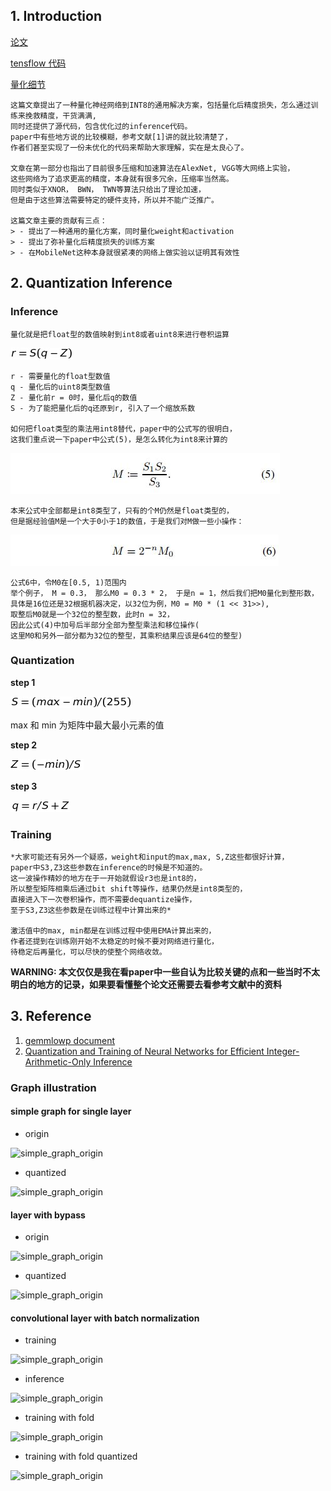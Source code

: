 
## 1. Introduction  
[论文](https://arxiv.org/pdf/1712.05877.pdf)

[tensflow 代码](https://github.com/tensorflow/tensorflow/tree/master/tensorflow/contrib/quantize)

[量化细节](https://github.com/google/gemmlowp/blob/master/doc/quantization.md)

    这篇文章提出了一种量化神经网络到INT8的通用解决方案，包括量化后精度损失，怎么通过训练来挽救精度，干货满满,  
    同时还提供了源代码，包含优化过的inference代码。    
    paper中有些地方说的比较模糊，参考文献[1]讲的就比较清楚了，  
    作者们甚至实现了一份未优化的代码来帮助大家理解，实在是太良心了。    

    文章在第一部分也指出了目前很多压缩和加速算法在AlexNet, VGG等大网络上实验，  
    这些网络为了追求更高的精度，本身就有很多冗余，压缩率当然高。    
    同时类似于XNOR， BWN， TWN等算法只给出了理论加速，
    但是由于这些算法需要特定的硬件支持，所以并不能广泛推广。    

    这篇文章主要的贡献有三点：    
    > - 提出了一种通用的量化方案，同时量化weight和activation  
    > - 提出了弥补量化后精度损失的训练方案  
    > - 在MobileNet这种本身就很紧凑的网络上做实验以证明其有效性  

## 2. Quantization Inference  

### Inference  
    量化就是把float型的数值映射到int8或者uint8来进行卷积运算  

![formula1](https://github.com/Ewenwan/camel007.github.io/blob/master/img/2018-06-10/formula1.jpg)

    r - 需要量化的float型数值  
    q - 量化后的uint8类型数值  
    Z - 量化前r = 0时，量化后q的数值  
    S - 为了能把量化后的q还原到r, 引入了一个缩放系数  

    如何把float类型的乘法用int8替代，paper中的公式写的很明白，  
    这我们重点说一下paper中公式(5)，是怎么转化为int8来计算的    
![formula5](https://github.com/Ewenwan/camel007.github.io/blob/master/img/2018-06-10/formula5.jpg)  

    本来公式中全部都是int8类型了，只有的个M仍然是float类型的，  
    但是据经验值M是一个大于0小于1的数值，于是我们对M做一些小操作：    
![formula6](https://github.com/Ewenwan/camel007.github.io/blob/master/img/2018-06-10/formula6.jpg)  

    公式6中，令M0在[0.5, 1)范围内  
    举个例子， M = 0.3， 那么M0 = 0.3 * 2， 于是n = 1，然后我们把M0量化到整形数，  
    具体是16位还是32根据机器决定，以32位为例，M0 = M0 * (1 << 31>>),  
    取整后M0就是一个32位的整型数，此时n = 32，  
    因此公式(4)中加号后半部分全部为整型乘法和移位操作(   
    这里M0和另外一部分都为32位的整型，其乘积结果应该是64位的整型)  

### Quantization  

**step 1**  

![formula7](https://github.com/Ewenwan/camel007.github.io/blob/master/img/2018-06-10/formula7.jpg) 

max 和 min 为矩阵中最大最小元素的值  

**step 2**  

![formula8](https://github.com/Ewenwan/camel007.github.io/blob/master/img/2018-06-10/formula8.jpg)  

**step 3**  

![formula9](https://github.com/Ewenwan/camel007.github.io/blob/master/img/2018-06-10/formula9.jpg)  

### Training

    *大家可能还有另外一个疑惑，weight和input的max,max, S,Z这些都很好计算，  
    paper中S3,Z3这些参数在inference的时候是不知道的。  
    这一波操作精妙的地方在于一开始就假设r3也是int8的，  
    所以整型矩阵相乘后通过bit shift等操作，结果仍然是int8类型的，  
    直接进入下一次卷积操作，而不需要dequantize操作，  
    至于S3,Z3这些参数是在训练过程中计算出来的*

    激活值中的max, min都是在训练过程中使用EMA计算出来的，  
    作者还提到在训练刚开始不太稳定的时候不要对网络进行量化，  
    待稳定后再量化，可以尽快的使整个网络收敛。  

**WARNING: 本文仅仅是我在看paper中一些自认为比较关键的点和一些当时不太明白的地方的记录，如果要看懂整个论文还需要去看参考文献中的资料**


## 3. Reference  
1. [gemmlowp document](https://github.com/google/gemmlowp/tree/master/doc)  
2. [Quantization and Training of Neural Networks for Efficient
Integer-Arithmetic-Only Inference](https://arxiv.org/pdf/1712.05877.pdf)

### Graph illustration

#### simple graph for single layer

- origin

![simple_graph_origin](https://github.com/Ewenwan/iceory.gitbook.io/tree/master/Network%20Quantization/fig/integer_arithmetic_only/simple_origin.png)

- quantized

![simple_graph_origin](https://github.com/Ewenwan/iceory.gitbook.io/tree/master/Network%20Quantization/fig/integer_arithmetic_only/simple_quantize.png)

#### layer with bypass

- origin

![simple_graph_origin](https://github.com/Ewenwan/iceory.gitbook.io/tree/master/Network%20Quantization/fig/integer_arithmetic_only/bypass_origin.png)

- quantized

![simple_graph_origin](https://github.com/Ewenwan/iceory.gitbook.io/tree/master/Network%20Quantization/fig/integer_arithmetic_only/bypass_quantize.png)

#### convolutional layer with batch normalization

- training

![simple_graph_origin](https://github.com/Ewenwan/iceory.gitbook.io/tree/master/Network%20Quantization/fig/integer_arithmetic_only/conv_bn_training.png)

- inference

![simple_graph_origin](https://github.com/Ewenwan/iceory.gitbook.io/tree/master/Network%20Quantization/fig/integer_arithmetic_only/conv_bn_inference.png)

- training with fold

![simple_graph_origin](https://github.com/Ewenwan/iceory.gitbook.io/tree/master/Network%20Quantization/fig/integer_arithmetic_only/conv_bn_training_fold.png)

- training with fold quantized

![simple_graph_origin](https://github.com/Ewenwan/iceory.gitbook.io/tree/master/Network%20Quantization/fig/integer_arithmetic_only/conv_bn_training_fold_quantize.png)
